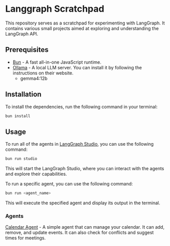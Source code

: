 # Langgraph Scratchpad

This repository serves as a scratchpad for experimenting with LangGraph. It contains various small projects aimed at exploring and understanding the LangGraph API.


## Prerequisites
- [Bun](https://bun.sh) - A fast all-in-one JavaScript runtime.
- [Ollama](https://ollama.com/) - A local LLM server. You can install it by following the instructions on their website.
   - gemma4:12b


## Installation
To install the dependencies, run the following command in your terminal:
```bash
bun install
```

## Usage
To run all of the agents in [LangGraph Studio](https://studio.langgraph.dev), you can use the following command:
```bash
bun run studio
```
This will start the LangGraph Studio, where you can interact with the agents and explore their capabilities.

To run a specific agent, you can use the following command:
```bash
bun run <agent_name>
```
This will execute the specified agent and display its output in the terminal.

### Agents

[Calendar Agent](src/calendar/README.md) - A simple agent that can manage your calendar. It can add, remove, and update events. It can also check for conflicts and suggest times for meetings.